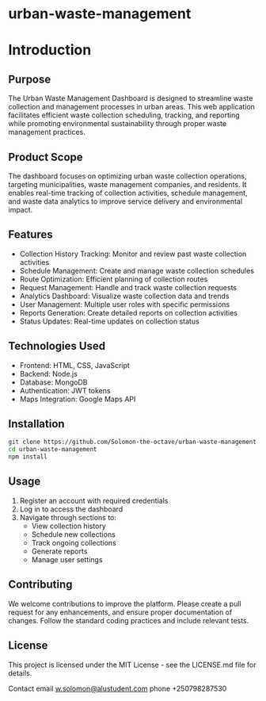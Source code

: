 # urban-waste-management

 # Introduction

## Purpose
The Urban Waste Management Dashboard is designed to streamline waste collection and management processes in urban areas. This web application facilitates efficient waste collection scheduling, tracking, and reporting while promoting environmental sustainability through proper waste management practices.

## Product Scope
The dashboard focuses on optimizing urban waste collection operations, targeting municipalities, waste management companies, and residents. It enables real-time tracking of collection activities, schedule management, and waste data analytics to improve service delivery and environmental impact.

## Features
* Collection History Tracking: Monitor and review past waste collection activities
* Schedule Management: Create and manage waste collection schedules
* Route Optimization: Efficient planning of collection routes
* Request Management: Handle and track waste collection requests
* Analytics Dashboard: Visualize waste collection data and trends
* User Management: Multiple user roles with specific permissions
* Reports Generation: Create detailed reports on collection activities
* Status Updates: Real-time updates on collection status

## Technologies Used
* Frontend: HTML, CSS, JavaScript
* Backend: Node.js
* Database: MongoDB
* Authentication: JWT tokens
* Maps Integration: Google Maps API

## Installation
```bash
git clone https://github.com/Solomon-the-octave/urban-waste-management.git
cd urban-waste-management
npm install
```

## Usage
1. Register an account with required credentials
2. Log in to access the dashboard
3. Navigate through sections to:
   - View collection history
   - Schedule new collections
   - Track ongoing collections
   - Generate reports
   - Manage user settings

## Contributing
We welcome contributions to improve the platform. Please create a pull request for any enhancements, and ensure proper documentation of changes. Follow the standard coding practices and include relevant tests.

## License
This project is licensed under the MIT License - see the LICENSE.md file for details.

Contact
email w.solomon@alustudent.com
phone +250798287530
                                            


